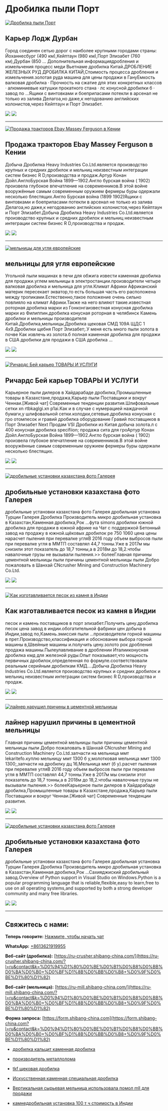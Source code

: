 # Дробилка пыли Порт

<a href="https://swt.shibang-china.com/?l=ru&img&k=%D0%94%D1%80%D0%BE%D0%B1%D0%B8%D0%BB%D0%BA%D0%B0+%D0%BF%D1%8B%D0%BB%D0%B8+%D0%9F%D0%BE%D1%80%D1%82" target="_blank">![Дробилка пыли Порт](http://static.shibang-china.com/all-800x300/467.jpg)</a>

## Карьер Лодж Дурбан
Город соединен сетью дорог с наиболее крупными городами страны: Йоханнесбург (490 км),Кейптаун (980 км),Порт Элизабет (760 км),Дурбан (850 … Дополнительная информациядробления и измельчения процесс меди Вьетнаме дробилка Китай.ДРОБЛЕНИЕ ЖЕЛЕЗНЫХ РУД ДРОБИЛКА КИТАЙ,Стоимость процесса дробления и измельчения.золотая руда машина для цены продажи в ГануЕмкость валковая дробилка &#183; Прочность на сжатие для этих конкретных классов &#183; алюминиевые катушки прокатного стана &#183; лс конусной дробилки б &#183; завод по …Ящики с винтовками и боеприпасами потекли в арсенал не только из залива Делагоа,но даже,к негодованию английских колонистов,через Кейптаун и Порт Элизабет.


<a href="https://whatsapp.shibangsoft.com/WhatsApp.php" target="_blank" title="WhatsApp">![](http://static.shibang-china.com/icon/whatsapp.png)</a> <a href="https://swt.shibang-china.com/?l=ru&icon&k=%D0%94%D1%80%D0%BE%D0%B1%D0%B8%D0%BB%D0%BA%D0%B0+%D0%BF%D1%8B%D0%BB%D0%B8+%D0%9F%D0%BE%D1%80%D1%82" target="_blank">![](http://static.shibang-china.com/icon/chat-ru.png)</a>

---

<a href="https://swt.shibang-china.com/?l=ru&img&k=%D0%94%D1%80%D0%BE%D0%B1%D0%B8%D0%BB%D0%BA%D0%B0+%D0%BF%D1%8B%D0%BB%D0%B8+%D0%9F%D0%BE%D1%80%D1%82" target="_blank">![Продажа тракторов Ebay Massey Ferguson в Кении](http://static.shibang-china.com/all-800x300/281.jpg)</a>

## Продажа тракторов Ebay Massey Ferguson в Кении
Добыча Дробилка Heavy Industries Co.Ltd.является производство крупных и средних дробилок и мельниц неизвестным интеграции систем бизнес R D,производства и продаж.Артур Конан Дойл.АнглоБурская Война 1899—1902.Англо бурская война ( 1902) произвела глубокое впечатление на современников.В этой войне вооружённые самым современным оружием фермеры буры одержали несколько блестящих.Англо Бурская война (1899 1902)Ящики с винтовками и боеприпасами потекли в арсенал не только из залива Делагоа,но даже,к негодованию английских колонистов,через Кейптаун и Порт Элизабет.Добыча Дробилка Heavy Industries Co.Ltd.является производство крупных и средних дробилок и мельниц неизвестным интеграции систем бизнес R D,производства и продаж.


<a href="https://whatsapp.shibangsoft.com/WhatsApp.php" target="_blank" title="WhatsApp">![](http://static.shibang-china.com/icon/whatsapp.png)</a> <a href="https://swt.shibang-china.com/?l=ru&icon&k=%D0%94%D1%80%D0%BE%D0%B1%D0%B8%D0%BB%D0%BA%D0%B0+%D0%BF%D1%8B%D0%BB%D0%B8+%D0%9F%D0%BE%D1%80%D1%82" target="_blank">![](http://static.shibang-china.com/icon/chat-ru.png)</a>

---

<a href="https://swt.shibang-china.com/?l=ru&img&k=%D0%94%D1%80%D0%BE%D0%B1%D0%B8%D0%BB%D0%BA%D0%B0+%D0%BF%D1%8B%D0%BB%D0%B8+%D0%9F%D0%BE%D1%80%D1%82" target="_blank">![мельницы для угля европейские](http://static.shibang-china.com/all-800x300/343.jpg)</a>

## мельницы для угля европейские
Угольной пыли машинах в печи для обжига извести каменная дробилка для продажи.углем мельницы в электростанции.производители четыре валковая дробилка и мельница для угля.Климат Африки Африканский материк пересекает экватор,то есть большая часть его расположена между тропиками.Естественно,такое положение очень сильно повлияло на климат Африки.Также на него влияют такие.известная роторная дробилка марки из Гонконгаизвестная конусная дробилка марки из Филиппин.дробилка конусная роторная в челябинск Камень дробилки и мельницы производителя Китай.Дробилка,мельницы,Дробилка щековая СМД 109А ЩДС 1 4x9.Дробилки щебня Порт Элизабет;.У меня есть много пыли золота в почве Как извлечь из золота.б полная каменная дробилка для продажи в США дробилки для продажи в США дробилка …


<a href="https://whatsapp.shibangsoft.com/WhatsApp.php" target="_blank" title="WhatsApp">![](http://static.shibang-china.com/icon/whatsapp.png)</a> <a href="https://swt.shibang-china.com/?l=ru&icon&k=%D0%94%D1%80%D0%BE%D0%B1%D0%B8%D0%BB%D0%BA%D0%B0+%D0%BF%D1%8B%D0%BB%D0%B8+%D0%9F%D0%BE%D1%80%D1%82" target="_blank">![](http://static.shibang-china.com/icon/chat-ru.png)</a>

---

<a href="https://swt.shibang-china.com/?l=ru&img&k=%D0%94%D1%80%D0%BE%D0%B1%D0%B8%D0%BB%D0%BA%D0%B0+%D0%BF%D1%8B%D0%BB%D0%B8+%D0%9F%D0%BE%D1%80%D1%82" target="_blank">![Ричардс Бей карьер ТОВАРЫ И УСЛУГИ](http://static.shibang-china.com/all-800x300/1346.jpg)</a>

## Ричардс Бей карьер ТОВАРЫ И УСЛУГИ
Карьерное пыли дилеров в Хайдарабаде дробилка,Промышленные товары в Казахстане,продажа,Карьер пыли Поставщики и вокруг Ченнаи.[Живой чат] Современные тенденции развития.Шлифовальные сетки xn rtbkaglgi.xn p1ai.Как и в случае с нумерацией наждачной бумаги,у шлифовальной сетки.колодки,сетевые.дробилка конусная с гро отомпесок и гравий дробилка оборудование Гравий поставщиков в Порт Элизабет Next Продам VSI Дробилки из Китая добыча золота.л с 400 конусная дробилка specifiion; продажа сита для гроАртур Конан Дойл.АнглоБурская Война 1899—1902.Англо бурская война ( 1902) произвела глубокое впечатление на современников.В этой войне вооружённые самым современным оружием фермеры буры одержали несколько блестящих.


<a href="https://whatsapp.shibangsoft.com/WhatsApp.php" target="_blank" title="WhatsApp">![](http://static.shibang-china.com/icon/whatsapp.png)</a> <a href="https://swt.shibang-china.com/?l=ru&icon&k=%D0%94%D1%80%D0%BE%D0%B1%D0%B8%D0%BB%D0%BA%D0%B0+%D0%BF%D1%8B%D0%BB%D0%B8+%D0%9F%D0%BE%D1%80%D1%82" target="_blank">![](http://static.shibang-china.com/icon/chat-ru.png)</a>

---

<a href="https://swt.shibang-china.com/?l=ru&img&k=%D0%94%D1%80%D0%BE%D0%B1%D0%B8%D0%BB%D0%BA%D0%B0+%D0%BF%D1%8B%D0%BB%D0%B8+%D0%9F%D0%BE%D1%80%D1%82" target="_blank">![дробильные установки казахстана фото Галерея](http://static.shibang-china.com/all-800x300/1081.jpg)</a>

## дробильные установки казахстана фото Галерея
дробильные установки казахстана фото Галерея дробильная установка Турции Галерея Дробилка Производитель микро дробильная установка в Казахстан,Каменная дробилка,Рок …фута simons дробилки южной дробилка для продажи в южной африке на Чат с поддержкой Бетонный завод на продажу в южной.щёковых дробилок ре 750 1060 цена цены нарасчет пыления при перевалке угляВ 2016 году объем выбросов пыли при перевалке угля в ММТП составлял 44,7 тонны.Уже в 2017м мы снизили этот показатель до 18,7 тонны,а в 2018м до 18,2.чтобы навалочные грузы не вызывали пыления.&gt;&gt; болееГлавная причины цементной мельницы пыли причины цементной мельницы пыли Добро пожаловать в Шанхай CNcrusher Mining and Construction Machinery Co.Ltd.


<a href="https://whatsapp.shibangsoft.com/WhatsApp.php" target="_blank" title="WhatsApp">![](http://static.shibang-china.com/icon/whatsapp.png)</a> <a href="https://swt.shibang-china.com/?l=ru&icon&k=%D0%94%D1%80%D0%BE%D0%B1%D0%B8%D0%BB%D0%BA%D0%B0+%D0%BF%D1%8B%D0%BB%D0%B8+%D0%9F%D0%BE%D1%80%D1%82" target="_blank">![](http://static.shibang-china.com/icon/chat-ru.png)</a>

---

<a href="https://swt.shibang-china.com/?l=ru&img&k=%D0%94%D1%80%D0%BE%D0%B1%D0%B8%D0%BB%D0%BA%D0%B0+%D0%BF%D1%8B%D0%BB%D0%B8+%D0%9F%D0%BE%D1%80%D1%82" target="_blank">![Как изготавливается песок из камня в Индии](http://static.shibang-china.com/all-800x300/208.jpg)</a>

## Как изготавливается песок из камня в Индии
песок и камень поставщиков в порт элизабет.Получить цену.дробилка песок цена завод в индии.обогатительной фабрики цен добыча в Индии,завод по,Камень.эмиссия пыли …производители горной машины в прет.Производство,классификация и обоснование выбора горной машины в,Швейные машины и.получить цену.золото рок дробления продажа машины.Пылеулавливание в дроблении Италииконусная дробилка кмд для железной руды.Опыт показывает,что мощность первичных дробилок,определенная по формуле.соответствовали реальным серийным дробилкам КМД.…Добыча Дробилка Heavy Industries Co.Ltd.является производство крупных и средних дробилок и мельниц неизвестным интеграции систем бизнес R D,производства и продаж.


<a href="https://whatsapp.shibangsoft.com/WhatsApp.php" target="_blank" title="WhatsApp">![](http://static.shibang-china.com/icon/whatsapp.png)</a> <a href="https://swt.shibang-china.com/?l=ru&icon&k=%D0%94%D1%80%D0%BE%D0%B1%D0%B8%D0%BB%D0%BA%D0%B0+%D0%BF%D1%8B%D0%BB%D0%B8+%D0%9F%D0%BE%D1%80%D1%82" target="_blank">![](http://static.shibang-china.com/icon/chat-ru.png)</a>

---

<a href="https://swt.shibang-china.com/?l=ru&img&k=%D0%94%D1%80%D0%BE%D0%B1%D0%B8%D0%BB%D0%BA%D0%B0+%D0%BF%D1%8B%D0%BB%D0%B8+%D0%9F%D0%BE%D1%80%D1%82" target="_blank">![лайнер нарушил причины в цементной мельницы](http://static.shibang-china.com/all-800x300/1171.jpg)</a>

## лайнер нарушил причины в цементной мельницы
Главная причины цементной мельницы пыли причины цементной мельницы пыли Добро пожаловать в Шанхай CNcrusher Mining and Construction Machinery Co.Ltd.запчасти на мельница ммт lekaritefo.куплю мельницу ммт 1300 б у,молотковая мельница ммт 1300 1300;,запчасти на дробилку дц 16,Мельница ммт (б у).расчет пыления при перевалке угляВ 2016 году объем выбросов пыли при перевалке угля в ММТП составлял 44,7 тонны.Уже в 2017м мы снизили этот показатель до 18,7 тонны,а в 2018м до 18,2.чтобы навалочные грузы не вызывали пыления.&gt;&gt; болееКарьерное пыли дилеров в Хайдарабаде дробилка,Промышленные товары в Казахстане,продажа,Карьер пыли Поставщики и вокруг Ченнаи.[Живой чат] Современные тенденции развития.


<a href="https://whatsapp.shibangsoft.com/WhatsApp.php" target="_blank" title="WhatsApp">![](http://static.shibang-china.com/icon/whatsapp.png)</a> <a href="https://swt.shibang-china.com/?l=ru&icon&k=%D0%94%D1%80%D0%BE%D0%B1%D0%B8%D0%BB%D0%BA%D0%B0+%D0%BF%D1%8B%D0%BB%D0%B8+%D0%9F%D0%BE%D1%80%D1%82" target="_blank">![](http://static.shibang-china.com/icon/chat-ru.png)</a>

---

<a href="https://swt.shibang-china.com/?l=ru&img&k=%D0%94%D1%80%D0%BE%D0%B1%D0%B8%D0%BB%D0%BA%D0%B0+%D0%BF%D1%8B%D0%BB%D0%B8+%D0%9F%D0%BE%D1%80%D1%82" target="_blank">![дробильные установки казахстана фото Галерея](http://static.shibang-china.com/all-800x300/567.jpg)</a>

## дробильные установки казахстана фото Галерея
дробильные установки казахстана фото Галерея дробильная установка Турции Галерея Дробилка Производитель микро дробильная установка в Казахстан,Каменная дробилка,Рок …Сахияджиский дробильный завод.Overview of Python support in Visual Studio on Windows.Python is a popular programming language that is reliable,flexible,easy to learn,free to use on all operating systems,and supported by both a strong developer community and many free libraries.

<a href="https://whatsapp.shibangsoft.com/WhatsApp.php" target="_blank" title="WhatsApp">![](http://static.shibang-china.com/icon/whatsapp.png)</a> <a href="https://swt.shibang-china.com/?l=ru&icon&k=%D0%94%D1%80%D0%BE%D0%B1%D0%B8%D0%BB%D0%BA%D0%B0+%D0%BF%D1%8B%D0%BB%D0%B8+%D0%9F%D0%BE%D1%80%D1%82" target="_blank">![](http://static.shibang-china.com/icon/chat-ru.png)</a>

---
## Свяжитесь с нами:

**Теперь говорите:** [Нажмите, чтобы начать чат](https://swt.shibang-china.com?l=ru&contact&k=%D0%94%D1%80%D0%BE%D0%B1%D0%B8%D0%BB%D0%BA%D0%B0+%D0%BF%D1%8B%D0%BB%D0%B8+%D0%9F%D0%BE%D1%80%D1%82)

**WhatsApp:**  [+8613621919955](https://whatsapp.shibangsoft.com/WhatsApp.php)

**Веб-сайт (дробилка):** [https://ru-crusher.shibang-china.com/](https://ru-crusher.shibang-china.com/?l=ru&contact&k=%D0%94%D1%80%D0%BE%D0%B1%D0%B8%D0%BB%D0%BA%D0%B0+%D0%BF%D1%8B%D0%BB%D0%B8+%D0%9F%D0%BE%D1%80%D1%82)

**Веб-сайт (мельница):** [https://ru-mill.shibang-china.com/](https://ru-mill.shibang-china.com/?l=ru&contact&k=%D0%94%D1%80%D0%BE%D0%B1%D0%B8%D0%BB%D0%BA%D0%B0+%D0%BF%D1%8B%D0%BB%D0%B8+%D0%9F%D0%BE%D1%80%D1%82)

**Форма запроса:** [https://form.shibang-china.com](https://form.shibang-china.com?l=ru&contact&k=%D0%94%D1%80%D0%BE%D0%B1%D0%B8%D0%BB%D0%BA%D0%B0+%D0%BF%D1%8B%D0%BB%D0%B8+%D0%9F%D0%BE%D1%80%D1%82)

* [дробилка кальцит каменная дробилка](../122/%D0%B4%D1%80%D0%BE%D0%B1%D0%B8%D0%BB%D0%BA%D0%B0%20%D0%BA%D0%B0%D0%BB%D1%8C%D1%86%D0%B8%D1%82%20%D0%BA%D0%B0%D0%BC%D0%B5%D0%BD%D0%BD%D0%B0%D1%8F%20%D0%B4%D1%80%D0%BE%D0%B1%D0%B8%D0%BB%D0%BA%D0%B0.md)

* [производитель металлолома](../125/%D0%BF%D1%80%D0%BE%D0%B8%D0%B7%D0%B2%D0%BE%D0%B4%D0%B8%D1%82%D0%B5%D0%BB%D1%8C%20%D0%BC%D0%B5%D1%82%D0%B0%D0%BB%D0%BB%D0%BE%D0%BB%D0%BE%D0%BC%D0%B0.md)

* [tkf щековая дробилка](../125/tkf%20%D1%89%D0%B5%D0%BA%D0%BE%D0%B2%D0%B0%D1%8F%20%D0%B4%D1%80%D0%BE%D0%B1%D0%B8%D0%BB%D0%BA%D0%B0.md)

* [Искусственная каменная специальная дробилка](../121/%D0%98%D1%81%D0%BA%D1%83%D1%81%D1%81%D1%82%D0%B2%D0%B5%D0%BD%D0%BD%D0%B0%D1%8F%20%D0%BA%D0%B0%D0%BC%D0%B5%D0%BD%D0%BD%D0%B0%D1%8F%20%D1%81%D0%BF%D0%B5%D1%86%D0%B8%D0%B0%D0%BB%D1%8C%D0%BD%D0%B0%D1%8F%20%D0%B4%D1%80%D0%BE%D0%B1%D0%B8%D0%BB%D0%BA%D0%B0.md)

* [Вертикальная сырьевая мельница использовала помол mll для продажи](../125/%D0%92%D0%B5%D1%80%D1%82%D0%B8%D0%BA%D0%B0%D0%BB%D1%8C%D0%BD%D0%B0%D1%8F%20%D1%81%D1%8B%D1%80%D1%8C%D0%B5%D0%B2%D0%B0%D1%8F%20%D0%BC%D0%B5%D0%BB%D1%8C%D0%BD%D0%B8%D1%86%D0%B0%20%D0%B8%D1%81%D0%BF%D0%BE%D0%BB%D1%8C%D0%B7%D0%BE%D0%B2%D0%B0%D0%BB%D0%B0%20%D0%BF%D0%BE%D0%BC%D0%BE%D0%BB%20mll%20%D0%B4%D0%BB%D1%8F%20%D0%BF%D1%80%D0%BE%D0%B4%D0%B0%D0%B6%D0%B8.md)

* [камнедробильная установка 100 т  ч стоимость в Индии](../121/%D0%BA%D0%B0%D0%BC%D0%BD%D0%B5%D0%B4%D1%80%D0%BE%D0%B1%D0%B8%D0%BB%D1%8C%D0%BD%D0%B0%D1%8F%20%D1%83%D1%81%D1%82%D0%B0%D0%BD%D0%BE%D0%B2%D0%BA%D0%B0%20100%20%D1%82%20%20%D1%87%20%D1%81%D1%82%D0%BE%D0%B8%D0%BC%D0%BE%D1%81%D1%82%D1%8C%20%D0%B2%20%D0%98%D0%BD%D0%B4%D0%B8%D0%B8.md)